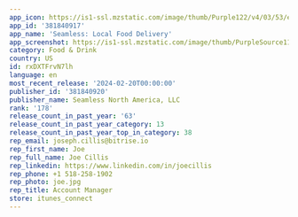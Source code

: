 ```yaml
---
app_icon: https://is1-ssl.mzstatic.com/image/thumb/Purple122/v4/03/53/e4/0353e482-5b3a-e63c-31ea-99dc51f3506f/AppIcon-0-0-1x_U007emarketing-0-7-0-85-220.png/1024x1024bb.png
app_id: '381840917'
app_name: 'Seamless: Local Food Delivery'
app_screenshot: https://is1-ssl.mzstatic.com/image/thumb/PurpleSource116/v4/fd/54/12/fd5412a5-1506-6bb8-e5b1-77b1488f0455/3c83efe6-84d8-4f24-beaa-86dcf09dab0d_SL_Screens_iPhone_6.5_2.png/1242x2688bb.png
category: Food & Drink
country: US
id: rxDXTFrvN7lh
language: en
most_recent_release: '2024-02-20T00:00:00'
publisher_id: '381840920'
publisher_name: Seamless North America, LLC
rank: '178'
release_count_in_past_year: '63'
release_count_in_past_year_category: 13
release_count_in_past_year_top_in_category: 38
rep_email: joseph.cillis@bitrise.io
rep_first_name: Joe
rep_full_name: Joe Cillis
rep_linkedin: https://www.linkedin.com/in/joecillis
rep_phone: +1 518-258-1902
rep_photo: joe.jpg
rep_title: Account Manager
store: itunes_connect
---
```

